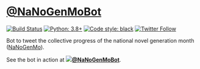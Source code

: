 # [@NaNoGenMoBot](https://twitter.com/NaNoGenMoBot)

[![Build Status](https://travis-ci.org/hugovk/nanogenmobot.svg?branch=main)](https://travis-ci.org/hugovk/nanogenmobot)
[![Python: 3.8+](https://img.shields.io/badge/python-3.8+-blue.svg)](https://www.python.org/downloads/)
[![Code style: black](https://img.shields.io/badge/code%20style-black-000000.svg)](https://github.com/psf/black)
[![Twitter Follow](https://img.shields.io/twitter/follow/NaNoGenMoBot.svg?label=Follow&style=social)](https://twitter.com/NaNoGenMoBot)

Bot to tweet the collective progress of the national novel generation month
([NaNoGenMo](https://nanogenmo.github.io)).

See the bot in action at
**[![](https://abs.twimg.com/favicons/favicon.ico)@NaNoGenMoBot](https://twitter.com/NaNoGenMoBot)**.
